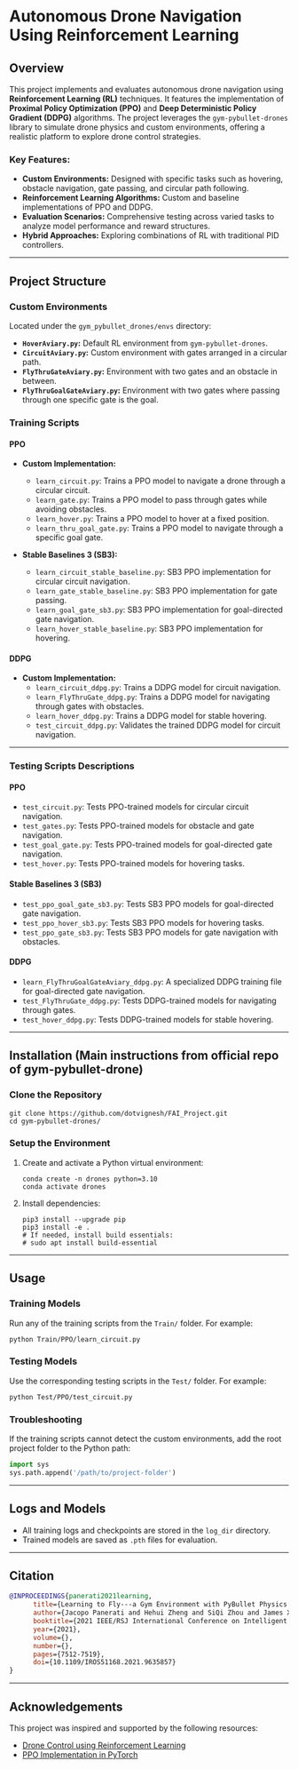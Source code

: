 # Autonomous Drone Navigation Using Reinforcement Learning

## Overview

This project implements and evaluates autonomous drone navigation using **Reinforcement Learning (RL)** techniques. It features the implementation of **Proximal Policy Optimization (PPO)** and **Deep Deterministic Policy Gradient (DDPG)** algorithms. The project leverages the `gym-pybullet-drones` library to simulate drone physics and custom environments, offering a realistic platform to explore drone control strategies.

### Key Features:

- **Custom Environments:** Designed with specific tasks such as hovering, obstacle navigation, gate passing, and circular path following.
- **Reinforcement Learning Algorithms:** Custom and baseline implementations of PPO and DDPG.
- **Evaluation Scenarios:** Comprehensive testing across varied tasks to analyze model performance and reward structures.
- **Hybrid Approaches:** Exploring combinations of RL with traditional PID controllers.

---

## Project Structure

### Custom Environments

Located under the `gym_pybullet_drones/envs` directory:

- **`HoverAviary.py`:** Default RL environment from `gym-pybullet-drones`.
- **`CircuitAviary.py`:** Custom environment with gates arranged in a circular path.
- **`FlyThruGateAviary.py`:** Environment with two gates and an obstacle in between.
- **`FlyThruGoalGateAviary.py`:** Environment with two gates where passing through one specific gate is the goal.

### Training Scripts

#### PPO

- **Custom Implementation:**

  - `learn_circuit.py`: Trains a PPO model to navigate a drone through a circular circuit.
  - `learn_gate.py`: Trains a PPO model to pass through gates while avoiding obstacles.
  - `learn_hover.py`: Trains a PPO model to hover at a fixed position.
  - `learn_thru_goal_gate.py`: Trains a PPO model to navigate through a specific goal gate.

- **Stable Baselines 3 (SB3):**
  - `learn_circuit_stable_baseline.py`: SB3 PPO implementation for circular circuit navigation.
  - `learn_gate_stable_baseline.py`: SB3 PPO implementation for gate passing.
  - `learn_goal_gate_sb3.py`: SB3 PPO implementation for goal-directed gate navigation.
  - `learn_hover_stable_baseline.py`: SB3 PPO implementation for hovering.

#### DDPG

- **Custom Implementation:**
  - `learn_circuit_ddpg.py`: Trains a DDPG model for circuit navigation.
  - `learn_FlyThruGate_ddpg.py`: Trains a DDPG model for navigating through gates with obstacles.
  - `learn_hover_ddpg.py`: Trains a DDPG model for stable hovering.
  - `test_circuit_ddpg.py`: Validates the trained DDPG model for circuit navigation.

---

### Testing Scripts Descriptions

#### PPO

- `test_circuit.py`: Tests PPO-trained models for circular circuit navigation.
- `test_gates.py`: Tests PPO-trained models for obstacle and gate navigation.
- `test_goal_gate.py`: Tests PPO-trained models for goal-directed gate navigation.
- `test_hover.py`: Tests PPO-trained models for hovering tasks.

#### Stable Baselines 3 (SB3)

- `test_ppo_goal_gate_sb3.py`: Tests SB3 PPO models for goal-directed gate navigation.
- `test_ppo_hover_sb3.py`: Tests SB3 PPO models for hovering tasks.
- `test_ppo_gate_sb3.py`: Tests SB3 PPO models for gate navigation with obstacles.

#### DDPG

- `learn_FlyThruGoalGateAviary_ddpg.py`: A specialized DDPG training file for goal-directed gate navigation.
- `test_FlyThruGate_ddpg.py`: Tests DDPG-trained models for navigating through gates.
- `test_hover_ddpg.py`: Tests DDPG-trained models for stable hovering.

---

## Installation (Main instructions from official repo of gym-pybullet-drone)

### Clone the Repository

```
git clone https://github.com/dotvignesh/FAI_Project.git
cd gym-pybullet-drones/
```

### Setup the Environment

1. Create and activate a Python virtual environment:
   ```
   conda create -n drones python=3.10
   conda activate drones
   ```
2. Install dependencies:
   ```
   pip3 install --upgrade pip
   pip3 install -e .
   # If needed, install build essentials:
   # sudo apt install build-essential
   ```

---

## Usage

### Training Models

Run any of the training scripts from the `Train/` folder. For example:

```
python Train/PPO/learn_circuit.py
```

### Testing Models

Use the corresponding testing scripts in the `Test/` folder. For example:

```
python Test/PPO/test_circuit.py
```

### Troubleshooting

If the training scripts cannot detect the custom environments, add the root project folder to the Python path:

```python
import sys
sys.path.append('/path/to/project-folder')
```

---

## Logs and Models

- All training logs and checkpoints are stored in the `log_dir` directory.
- Trained models are saved as `.pth` files for evaluation.

---

## Citation

```bibtex
@INPROCEEDINGS{panerati2021learning,
      title={Learning to Fly---a Gym Environment with PyBullet Physics for Reinforcement Learning of Multi-agent Quadcopter Control},
      author={Jacopo Panerati and Hehui Zheng and SiQi Zhou and James Xu and Amanda Prorok and Angela P. Schoellig},
      booktitle={2021 IEEE/RSJ International Conference on Intelligent Robots and Systems (IROS)},
      year={2021},
      volume={},
      number={},
      pages={7512-7519},
      doi={10.1109/IROS51168.2021.9635857}
}
```

---

## Acknowledgements

This project was inspired and supported by the following resources:

- [Drone Control using Reinforcement Learning](https://github.com/phuongboi/drone-control-using-reinforcement-learning/tree/main)
- [PPO Implementation in PyTorch](https://www.youtube.com/watch?v=hlv79rcHws0&pp=ygUOcHBvIGluIHB5dG9yY2g%3D)
